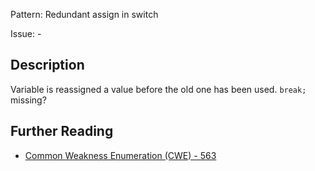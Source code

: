 Pattern: Redundant assign in switch

Issue: -

## Description

Variable is reassigned a value before the old one has been used. `break;` missing?

## Further Reading

* [Common Weakness Enumeration (CWE) - 563](https://cwe.mitre.org/data/definitions/563.html)